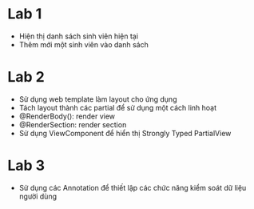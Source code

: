 # Lab 1

- Hiện thị danh sách sinh viên hiện tại
- Thêm mới một sinh viên vào danh sách

# Lab 2

- Sử dụng web template làm layout cho ứng dụng
- Tách layout thành các partial để sử dụng một cách linh hoạt
- @RenderBody(): render view
- @RenderSection: render section
- Sử dụng ViewComponent để hiển thị Strongly Typed PartialView

# Lab 3

- Sử dụng các Annotation để thiết lập các chức năng kiểm soát dữ liệu người dùng